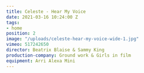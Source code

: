 ```yaml
---
title: Celeste - Hear My Voice
date: 2021-03-16 10:24:00 Z
tags:
- home
position: 2
image: "/uploads/celeste-hear-my-voice-wide-1.jpg"
vimeo: 517242650
director: Beatrix Blaise & Sammy King
production-company: Ground work & Girls in film
equipment: Arri Alexa Mini
---
```


